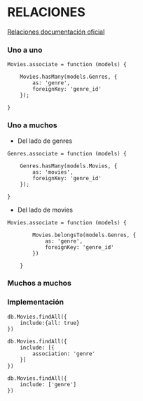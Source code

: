 # RELACIONES
[Relaciones documentación oficial](https://sequelize.org/master/manual/assocs.html)


### Uno a uno
```
Movies.associate = function (models) {
        
    Movies.hasMany(models.Genres, {
        as: 'genre',
        foreignKey: 'genre_id'
    });

}
```
### Uno a muchos
- Del lado de genres
```
Genres.associate = function (models) {
        
    Genres.hasMany(models.Movies, {
        as: 'movies',
        foreignKey: 'genre_id'
    });

}
```
- Del lado de movies
```
Movies.associate = function (models) {
        
        Movies.belongsTo(models.Genres, {
            as: 'genre',
            foreignKey: 'genre_id'
        })

    }
```
### Muchos a muchos


### Implementación
```
db.Movies.findAll({
    include:{all: true}
})
```
```
db.Movies.findAll({
    include: [{
        association: 'genre'
    }]
})
```
```
db.Movies.findAll({
    include: ['genre']
})
```